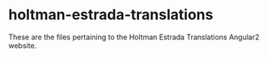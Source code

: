 # holtman-estrada-translations

These are the files pertaining to the Holtman Estrada Translations Angular2 website.
